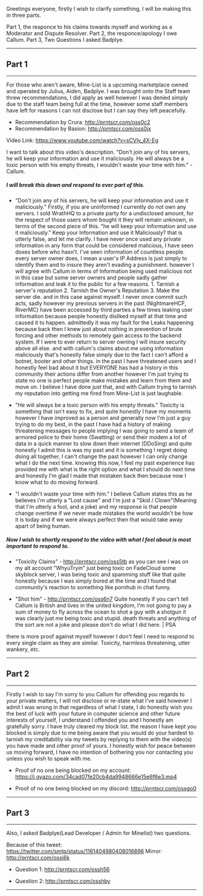 Greetings everyone, firstly I wish to clarify something, I will be making this in three parts. 

Part 1, the responce to his claims towards myself and working as a Moderator and Dispute Resolver.
Part 2, the responce/apology I owe Callum.
Part 3, Two Questions I asked Badplye.


----

## Part 1

----

For those who aren't aware, Mine-List is a upcoming marketplace owned and operated by Julius, Aiden, Badplye. I was brought onto the Staff team threw recommendations, I did apply as well however I was denied simply due to the staff team being full at the time, however some staff members have left for reasons I can not disclose but I can say they left peacefully.

- Recommendation by Crura: http://prntscr.com/oss0c2
- Recommendation by Basion: http://prntscr.com/oss0jx

Video Link: https://www.youtube.com/watch?v=sCVly_4X-Eg

I want to talk about this video's description. 
"Don't join any of his servers, he will keep your information and use it maliciously. He will always be a toxic person with his empty threats, I wouldn't waste your time with him." - Callum.

##### I will break this down and respond to ever part of this.


- "Don't join any of his servers, he will keep your information and use it maliciously."
Firstly, if you are uninformed I currently do not own any servers. I sold WrathHQ to a private party for a undisclosed amount, for the respect of those users whom bought it they will remain unknown, in terms of the second piece of this. "he will keep your information and use it maliciously." Keep your Information and use it Maliciously? that is utterly false, and let me clarify. I have never once used any private information in any form that could be considered malicious, I have seen doxes before who hasn't. I've seen information of countless people. every server owner does, I mean a user's IP Address is just simply to identify them and to insure they aren't evading a punishment. however I will agree with Callum in terms of Information being used malicious not in this case but some server owners and people sadly gather information and leak it to the public for a few reasons. 1. Tarnish a server's reputation 2. Tarnish the Owner's Reputation 3. Make the server die. and in this case against myself. I never once commit such acts, sadly however my previous servers in the past (NightmareHCF, RiverMC) have been accessed by third parties a few times leaking user information because people honestly disliked myself at that time and caused it to happen. admittedly it was my fault for the Leaks happening because back then I knew just about nothing in prevention of brute forcing and other methods to remotely gain access to the backend system. If I were to ever return to server owning I will insure security above all else. and with callum's claims about me using information maliciously that's honestly false simply due to the fact I can't afford a botnet, booter and other things. in the past I have threatened users and I honestly feel bad about it but EVERYONE has had a history in this community their actions differ from another however I'm just trying to state no one is perfect people make mistakes and learn from them and move on. I believe I have done just that, and with Callum trying to tarnish my reputation into getting me fired from Mine-List is just laughable.


- "He will always be a toxic person with his empty threats."
Toxicity is something that isn't easy to fix, and quite honestly I have my moments however I have improved as a person and generally now I'm just a guy trying to do my best, in the past I have had a history of making threatening messages to people implying I was going to send a team of armored police to their home (Swatting) or send their modem a lot of data in a quick manner to slow down their internet (DDoSing) and quite honestly I admit this is was my past and it is something I regret doing doing all together, I can't change the past however I can only change what I do the next time. knowing this now, I feel my past experience has provided me with what is the right option and what I should do next time and honestly I'm glad I made that mistaken back then because now I know what to do moving forward.


- "I wouldn't waste your time with him."
I believe Callum states this as he believes i'm utterly a "Lost cause" and I'm just a "Skid / Clown"(Meaning that I'm utterly a fool, and a joke) and my response is that people change overtime if we never made mistakes the world wouldn't be how it is today and if we were always perfect then that would take away apart of being human.

##### Now I wish to shortly respond to the video with what I feel about is most important to respond to.

- "Toxicity Claims" - http://prntscr.com/oss5tb
as you can see I was on my alt account "WhyuTryin" just being toxic on FadeCloud some skyblock server, I was being toxic and spamming stuff like that quite honestly because I was simply bored at the time and I found that community's reaction to something like pornhub in chat funny.

- "Shot him" - http://prntscr.com/oss6n7
Quite honestly if you can't tell Callum is British and lives in the united kingdom, I'm not going to pay a sum of money to fly across the ocean to shot a guy with a shotgun it was clearly just me being toxic and stupid. death threats and anything of the sort are not a joke and please don't do what I did here. | PSA

there is more proof against myself however I don't feel I need to respond to every single claim as they are similar. Toxicity, harmless threatening, utter wankery, etc.


----

## Part 2

----

Firstly I wish to say I'm sorry to you Callum for offending you regards to your private matters, I will not disclose or re-state what I've said however I admit I was wrong in that regardless of what I state, I do honestly wish you the best of luck with your future in computer science and other future interests of yourself, I understand I offended you and I honestly am gratefully sorry. I have truly cleared my block list. the reason I have kept you blocked is simply due to me being aware that you would do your hardest to tarnish my creditability via my tweets by replying to them with the video(s) you have made and other proof of yours. 
I honestly wish for peace between us moving forward, I have no intention of bothering you nor contacting you unless you wish to speak with me.

- Proof of no one being blocked on my account: https://i.gyazo.com/34cad07fe20cb4da9948666e15e6f6e3.mp4

- Proof of no one being blocked on my discord: http://prntscr.com/ossgo0


----

## Part 3

----

Also, I asked Badplye(Lead Developer / Admin for Minelist) two questions.

Because of this tweet: https://twitter.com/smtp/status/1161404980408016896
Mirror: http://prntscr.com/ossi6k

- Question 1: http://prntscr.com/ossh56

- Question 2: http://prntscr.com/osshby

----


